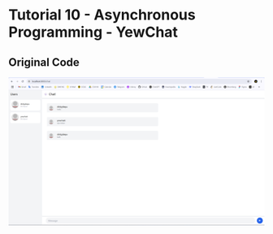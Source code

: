 # Tutorial 10 - Asynchronous Programming - YewChat

## Original Code

![original](/screenshot/originalchat.png)